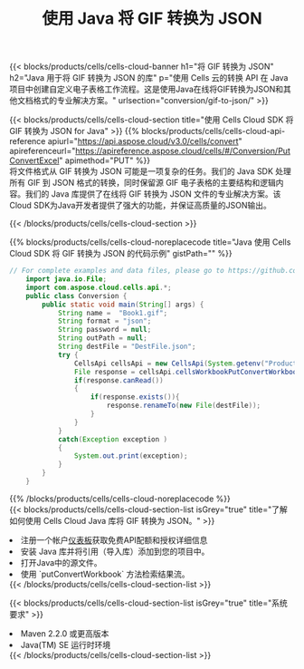 ﻿---
title: 使用 Java 将 GIF 转换为 JSON
description: 利用Aspose.Cells Cloud SDK for Java将GIF格式文件转换为JSON格式文件。
kwords: Excel, Convert GIF to JSON, REST, Java
howto: How to convert GIF to JSON using Aspose.Cells Cloud Java library.
---
{{< blocks/products/cells/cells-cloud-banner h1="将 GIF 转换为 JSON" h2="Java 用于将 GIF 转换为 JSON 的库" p="使用 Cells 云的转换 API 在 Java 项目中创建自定义电子表格工作流程。这是使用Java在线将GIF转换为JSON和其他文档格式的专业解决方案。" urlsection="conversion/gif-to-json/" >}}

{{< blocks/products/cells/cells-cloud-section title="使用 Cells Cloud SDK 将 GIF 转换为 JSON for Java" >}}
{{% blocks/products/cells/cells-cloud-api-reference apiurl="https://api.aspose.cloud/v3.0/cells/convert" apireferenceurl="https://apireference.aspose.cloud/cells/#/Conversion/PutConvertExcel" apimethod="PUT" %}}
<br/>
将文件格式从 GIF 转换为 JSON 可能是一项复杂的任务。我们的 Java SDK 处理所有 GIF 到 JSON 格式的转换，同时保留源 GIF 电子表格的主要结构和逻辑内容。我们的 Java 库提供了在线将 GIF 转换为 JSON 文件的专业解决方案。该Cloud SDK为Java开发者提供了强大的功能，并保证高质量的JSON输出。

{{< /blocks/products/cells/cells-cloud-section >}}

{{% blocks/products/cells/cells-cloud-noreplacecode title="Java 使用 Cells Cloud SDK 将 GIF 转换为 JSON 的代码示例" gistPath="" %}}
 
```java
// For complete examples and data files, please go to https://github.com/aspose-cells-cloud/aspose-cells-cloud-java/
    import java.io.File;
    import com.aspose.cloud.cells.api.*;
    public class Conversion {
        public static void main(String[] args) {
            String name =  "Book1.gif";
            String format = "json";
            String password = null;
            String outPath = null;
            String destFile = "DestFile.json";
            try {
                CellsApi cellsApi = new CellsApi(System.getenv("ProductClientId"), System.getenv("ProductClientSecret"));
                File response = cellsApi.cellsWorkbookPutConvertWorkbook(new File(name), format, password, outPath, null,null);            
                if(response.canRead())
                {
                    if(response.exists()){
                        response.renameTo(new File(destFile));
                    }                
                }
            }
            catch(Exception exception )
            {
                System.out.print(exception);
            }
        }
    }
```
 
{{% /blocks/products/cells/cells-cloud-noreplacecode %}}
<br/>
{{< blocks/products/cells/cells-cloud-section-list isGrey="true" title="了解如何使用 Cells Cloud Java 库将 GIF 转换为 JSON。" >}}
<li>注册一个帐户<a href="https://dashboard.aspose.cloud/">仪表板</a>获取免费API配额和授权详细信息</li>
<li>安装 Java 库并将引用（导入库）添加到您的项目中。</li>
<li>打开Java中的源文件。</li>
<li>使用 `putConvertWorkbook` 方法检索结果流。</li>
{{< /blocks/products/cells/cells-cloud-section-list >}}

{{< blocks/products/cells/cells-cloud-section-list isGrey="true" title="系统要求" >}}
<li>Maven 2.2.0 或更高版本</li>
<li>Java(TM) SE 运行时环境</li>
{{< /blocks/products/cells/cells-cloud-section-list >}}
